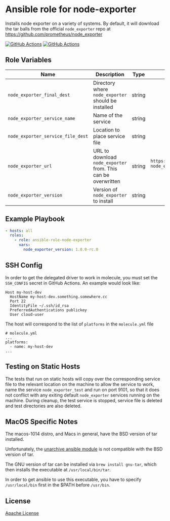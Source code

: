 Ansible role for node-exporter
==================================

Installs node exporter on a variety of systems. By default, it will download the tar balls from the official `node_exporter` repo at <https://github.com/prometheus/node_exporter>

[![GitHub Actions](https://github.com/mongodb-ansible-roles/ansible-role-node-exporter/workflows/Molecule%20Test/badge.svg)](https://github.com/mongodb-ansible-roles/ansible-role-node-exporter/actions?query=workflow%3A%22Molecule+Test%22)
[![GitHub Actions](https://github.com/mongodb-ansible-roles/ansible-role-node-exporter/workflows/Release/badge.svg)](https://github.com/mongodb-ansible-roles/ansible-role-node-exporter/actions?query=workflow%3A%22Release%22)

Role Variables
--------------

| Name | Description | Type | Default | Required |
|------|-------------|:----:|:-------:|:--------:|
| `node_exporter_final_dest` | Directory where `node_exporter` should be installed | string | `/usr/local/bin` | true |
| `node_exporter_service_name` | Name of the service | string | `node_exporter` | false |
| `node_exporter_service_file_dest` | Location to place service file | string | `""` | false |
| `node_exporter_url` | URL to download `node_exporter` from. This can be overwritten | string | `https://github.com/prometheus/node_exporter/releases/download/v{{ node_exporter_version }}/node_exporter-{{ nod  e_exporter_version }}.{{ distro }}-{{ architecture }}.tar.gz` | true |
| `node_exporter_version` | Version of `node_exporter` to install | string | `1.0.0-rc.0` | true |

Example Playbook
----------------

```yaml
- hosts: all
  roles:
    - role: ansible-role-node-exporter
      vars:
        node_exporter_version: 1.0.0-rc.0
```

SSH Config
----------

In order to get the delegated driver to work in molecule, you must set the `SSH_CONFIG` secret in GitHub Actions.
An example would look like:
```
Host my-host-dev
  HostName my-host-dev.something.somewhere.cc
  Port 22
  IdentityFile ~/.ssh/id_rsa
  PreferredAuthentications publickey
  User cloud-user
```
The host will correspond to the list of `platforms` in the `molecule.yml` file
```
# molecule.yml
...
platforms:
  - name: my-host-dev
...
```

Testing on Static Hosts
-----------------------

The tests that run on static hosts will copy over the corresponding service file to the relevant location on the machine to allow the service to work, name the service `node_exporter_test` and run on port 9101, so that it does not conflict with any exiting default `node_exporter` services running on the machine. During cleanup, the test service is stopped, service file is deleted and test directories are also deleted.

MacOS Specific Notes
--------------------

The macos-1014 distro, and Macs in general, have the BSD version of tar installed.

Unfortunately, the [unarchive ansible module](https://docs.ansible.com/ansible/latest/modules/unarchive_module.html) is not compatible with the BSD version of tar.

The GNU version of tar can be installed via `brew install gnu-tar`, which then installs the executable at `/usr/local/bin/tar`.

In order to get ansible to use this executable, you have to specify `/usr/local/bin` first in the $PATH before `/usr/bin`.

License
-------

[Apache License](LICENSE)

